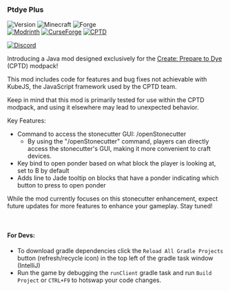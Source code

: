 ### Ptdye Plus
![Version](https://img.shields.io/github/v/release/jasperalani/ptdye-plus)
![Minecraft](https://img.shields.io/modrinth/game-versions/ikDjkgLu?label=Avilable+for)
![Forge](https://img.shields.io/badge/Forge-43.3.0-darkblue)
<br>
[![Modrinth](https://img.shields.io/badge/Find%20us%20on-Modrinth-green)](https://modrinth.com/mod/ptdye-plus)
[![CurseForge](https://img.shields.io/badge/Find%20us%20on-CurseForge-orange)](https://legacy.curseforge.com/minecraft/mc-mods/ptdye-plus)
[![CPTD](https://img.shields.io/badge/Create-Prepare%20to%20Dye-yellow)](https://modrinth.com/modpack/create-prepare-to-dye)

[![Discord](https://img.shields.io/badge/Discord-blue)](https://discord.gg/v8cZ83kTPY)

Introducing a Java mod designed exclusively for the [Create: Prepare to Dye](https://modrinth.com/modpack/create-prepare-to-dye) (CPTD) modpack!

This mod includes code for features and bug fixes not achievable with KubeJS, the JavaScript framework used by the CPTD team.

Keep in mind that this mod is primarily tested for use within the CPTD modpack, and using it elsewhere may lead to unexpected behavior.

Key Features:

- Command to access the stonecutter GUI: /openStonecutter
  - By using the "/openStonecutter" command, players can directly access the stonecutter's GUI, making it more convenient to craft devices.
- Key bind to open ponder based on what block the player is looking at, set to B by default
- Adds line to Jade tooltip on blocks that have a ponder indicating which button to press to open ponder

While the mod currently focuses on this stonecutter enhancement, expect future updates for more features to enhance your gameplay. Stay tuned!

<br>

#### For Devs:

- To download gradle dependencies click the `Reload All Gradle Projects` button (refresh/recycle icon) in the top left of the gradle task window (IntelliJ)
- Run the game  by debugging the `runClient` gradle task and run `Build Project` or `CTRL+F9` to hotswap your code changes. 
